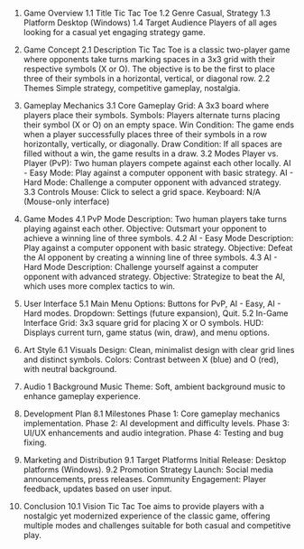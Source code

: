 1. Game Overview
1.1 Title
Tic Tac Toe
1.2 Genre
Casual, Strategy
1.3 Platform
Desktop (Windows)
1.4 Target Audience
Players of all ages looking for a casual yet engaging strategy game.

2. Game Concept
2.1 Description
Tic Tac Toe is a classic two-player game where opponents take turns marking spaces in a 3x3 grid with their respective symbols (X or O). The objective is to be the first to place three of their symbols in a horizontal, vertical, or diagonal row.
2.2 Themes
Simple strategy, competitive gameplay, nostalgia.

3. Gameplay Mechanics
3.1 Core Gameplay
Grid: A 3x3 board where players place their symbols.
Symbols: Players alternate turns placing their symbol (X or O) on an empty space.
Win Condition: The game ends when a player successfully places three of their symbols in a row horizontally, vertically, or diagonally.
Draw Condition: If all spaces are filled without a win, the game results in a draw.
3.2 Modes
Player vs. Player (PvP): Two human players compete against each other locally.
AI - Easy Mode: Play against a computer opponent with basic strategy.
AI - Hard Mode: Challenge a computer opponent with advanced strategy.
3.3 Controls
Mouse: Click to select a grid space.
Keyboard: N/A (Mouse-only interface)

4. Game Modes
4.1 PvP Mode
Description: Two human players take turns playing against each other.
Objective: Outsmart your opponent to achieve a winning line of three symbols.
4.2 AI - Easy Mode
Description: Play against a computer opponent with basic strategy.
Objective: Defeat the AI opponent by creating a winning line of three symbols.
4.3 AI - Hard Mode
Description: Challenge yourself against a computer opponent with advanced strategy.
Objective: Strategize to beat the AI, which uses more complex tactics to win.

5. User Interface
5.1 Main Menu
Options: Buttons for PvP, AI - Easy, AI - Hard modes.
Dropdown: Settings (future expansion), Quit.
5.2 In-Game Interface
Grid: 3x3 square grid for placing X or O symbols.
HUD: Displays current turn, game status (win, draw), and menu options.

6. Art Style
6.1 Visuals
Design: Clean, minimalist design with clear grid lines and distinct symbols.
Colors: Contrast between X (blue) and O (red), with neutral background.

7. Audio
   1 Background Music
Theme: Soft, ambient background music to enhance gameplay experience.

8. Development Plan
8.1 Milestones
Phase 1: Core gameplay mechanics implementation.
Phase 2: AI development and difficulty levels.
Phase 3: UI/UX enhancements and audio integration.
Phase 4: Testing and bug fixing.

9. Marketing and Distribution
9.1 Target Platforms
Initial Release: Desktop platforms (Windows).
9.2 Promotion Strategy
Launch: Social media announcements, press releases.
Community Engagement: Player feedback, updates based on user input.

10. Conclusion
10.1 Vision
Tic Tac Toe aims to provide players with a nostalgic yet modernized experience of the classic game, offering multiple modes and challenges suitable for both casual and competitive play.

